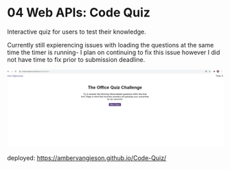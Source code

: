 # 04 Web APIs: Code Quiz

Interactive quiz for users to test their knowledge.

Currently still expierencing issues with loading the questions at the same time the timer is running- I plan on continuing to fix this issue however I did not have time to fix prior to submission deadline.

<img src="./assets/codequiz.png">

deployed: https://ambervangieson.github.io/Code-Quiz/
